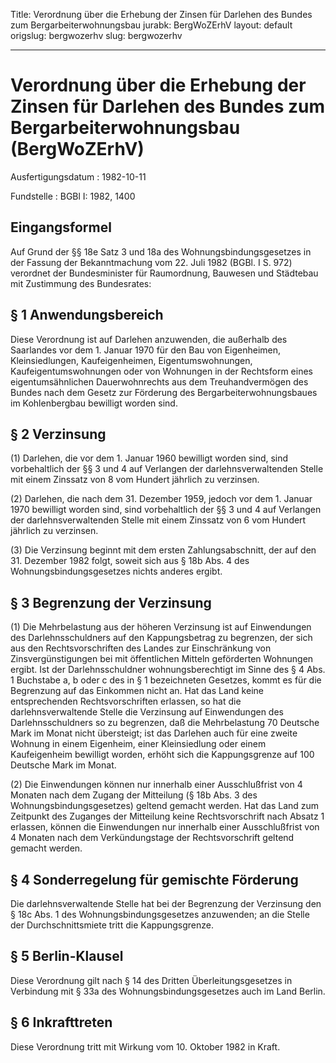 Title: Verordnung über die Erhebung der Zinsen für Darlehen des Bundes zum Bergarbeiterwohnungsbau
jurabk: BergWoZErhV
layout: default
origslug: bergwozerhv
slug: bergwozerhv

---

# Verordnung über die Erhebung der Zinsen für Darlehen des Bundes zum Bergarbeiterwohnungsbau (BergWoZErhV)

Ausfertigungsdatum
:   1982-10-11

Fundstelle
:   BGBl I: 1982, 1400



## Eingangsformel

Auf Grund der §§ 18e Satz 3 und 18a des Wohnungsbindungsgesetzes in
der Fassung der Bekanntmachung vom 22. Juli 1982 (BGBl. I S. 972)
verordnet der Bundesminister für Raumordnung, Bauwesen und Städtebau
mit Zustimmung des Bundesrates:


## § 1 Anwendungsbereich

Diese Verordnung ist auf Darlehen anzuwenden, die außerhalb des
Saarlandes vor dem 1. Januar 1970 für den Bau von Eigenheimen,
Kleinsiedlungen, Kaufeigenheimen, Eigentumswohnungen,
Kaufeigentumswohnungen oder von Wohnungen in der Rechtsform eines
eigentumsähnlichen Dauerwohnrechts aus dem Treuhandvermögen des Bundes
nach dem Gesetz zur Förderung des Bergarbeiterwohnungsbaues im
Kohlenbergbau bewilligt worden sind.


## § 2 Verzinsung

(1) Darlehen, die vor dem 1. Januar 1960 bewilligt worden sind, sind
vorbehaltlich der §§ 3 und 4 auf Verlangen der darlehnsverwaltenden
Stelle mit einem Zinssatz von 8 vom Hundert jährlich zu verzinsen.

(2) Darlehen, die nach dem 31. Dezember 1959, jedoch vor dem 1. Januar
1970 bewilligt worden sind, sind vorbehaltlich der §§ 3 und 4 auf
Verlangen der darlehnsverwaltenden Stelle mit einem Zinssatz von 6 vom
Hundert jährlich zu verzinsen.

(3) Die Verzinsung beginnt mit dem ersten Zahlungsabschnitt, der auf
den 31. Dezember 1982 folgt, soweit sich aus § 18b Abs. 4 des
Wohnungsbindungsgesetzes nichts anderes ergibt.


## § 3 Begrenzung der Verzinsung

(1) Die Mehrbelastung aus der höheren Verzinsung ist auf Einwendungen
des Darlehnsschuldners auf den Kappungsbetrag zu begrenzen, der sich
aus den Rechtsvorschriften des Landes zur Einschränkung von
Zinsvergünstigungen bei mit öffentlichen Mitteln geförderten Wohnungen
ergibt. Ist der Darlehnsschuldner wohnungsberechtigt im Sinne des § 4
Abs. 1 Buchstabe a, b oder c des in § 1 bezeichneten Gesetzes, kommt
es für die Begrenzung auf das Einkommen nicht an. Hat das Land keine
entsprechenden Rechtsvorschriften erlassen, so hat die
darlehnsverwaltende Stelle die Verzinsung auf Einwendungen des
Darlehnsschuldners so zu begrenzen, daß die Mehrbelastung 70 Deutsche
Mark im Monat nicht übersteigt; ist das Darlehen auch für eine zweite
Wohnung in einem Eigenheim, einer Kleinsiedlung oder einem
Kaufeigenheim bewilligt worden, erhöht sich die Kappungsgrenze auf 100
Deutsche Mark im Monat.

(2) Die Einwendungen können nur innerhalb einer Ausschlußfrist von 4
Monaten nach dem Zugang der Mitteilung (§ 18b Abs. 3 des
Wohnungsbindungsgesetzes) geltend gemacht werden. Hat das Land zum
Zeitpunkt des Zuganges der Mitteilung keine Rechtsvorschrift nach
Absatz 1 erlassen, können die Einwendungen nur innerhalb einer
Ausschlußfrist von 4 Monaten nach dem Verkündungstage der
Rechtsvorschrift geltend gemacht werden.


## § 4 Sonderregelung für gemischte Förderung

Die darlehnsverwaltende Stelle hat bei der Begrenzung der Verzinsung
den § 18c Abs. 1 des Wohnungsbindungsgesetzes anzuwenden; an die
Stelle der Durchschnittsmiete tritt die Kappungsgrenze.


## § 5 Berlin-Klausel

Diese Verordnung gilt nach § 14 des Dritten Überleitungsgesetzes in
Verbindung mit § 33a des Wohnungsbindungsgesetzes auch im Land Berlin.


## § 6 Inkrafttreten

Diese Verordnung tritt mit Wirkung vom 10. Oktober 1982 in Kraft.

